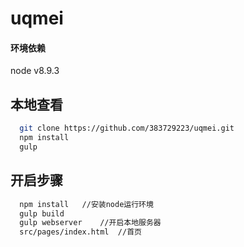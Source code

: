 # uqmei

#### 环境依赖

node v8.9.3

## 本地查看

```bash
  git clone https://github.com/383729223/uqmei.git
  npm install
  gulp
```

## 开启步骤<br/>

```bash
  npm install   //安装node运行环境
  gulp build
  gulp webserver    //开启本地服务器
  src/pages/index.html  //首页
```


